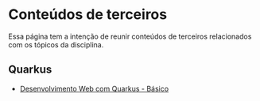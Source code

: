 # Conteúdos de terceiros

Essa página tem a intenção de reunir conteúdos de terceiros relacionados com os
tópicos da disciplina.

## Quarkus

* [Desenvolvimento Web com Quarkus - Básico](https://www.udemy.com/course/des-web-quarkus-basico/)